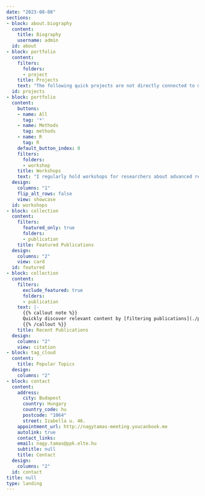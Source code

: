 ```yaml
---
date: "2023-08-08"
sections:
- block: about.biography
  content:
    title: Biography
    username: admin
  id: about
- block: portfolio
  content:
    filters:
      folders:
      - project
    title: Projects
    text: "The following quick projects are not directly connected to my research field, but were fun to create and also taught me some cool new stuff like animated graphs, custom maps, and nifty statistical methods. Some of these projects actually sprouted from live coding sessions I hosted in my 'Statistical Programming / Data Analysis in R' course at ELTE. Another few came from professional collaborations like replication projects. "
  id: projects
- block: portfolio
  content:
    buttons:
    - name: All
      tag: '*'
    - name: Methods
      tag: methods
    - name: R
      tag: R
    default_button_index: 0
    filters:
      folders:
      - workshop
    title: Workshops
    text: "I regularly hold workshops for researchers about advanced research methodology and R programming."
  design:
    columns: "1"
    flip_alt_rows: false
    view: showcase
  id: workshops
- block: collection
  content:
    filters:
      featured_only: true
      folders:
      - publication
    title: Featured Publications
  design:
    columns: "2"
    view: card
  id: featured
- block: collection
  content:
    filters:
      exclude_featured: true
      folders:
      - publication
    text: |-
      {{% callout note %}}
      Quickly discover relevant content by [filtering publications](./publication/).
      {{% /callout %}}
    title: Recent Publications
  design:
    columns: "2"
    view: citation
- block: tag_cloud
  content:
    title: Popular Topics
  design:
    columns: "2"
- block: contact
  content:
    address:
      city: Budapest
      country: Hungary
      country_code: hu
      postcode: "1064"
      street: Izabella u. 46.
    appointment_url: http://nagytamas-meeting.youcanbook.me
    autolink: true
    contact_links:
    email: nagy.tamas@ppk.elte.hu
    subtitle: null
    title: Contact
  design:
    columns: "2"
  id: contact
title: null
type: landing
---
```

